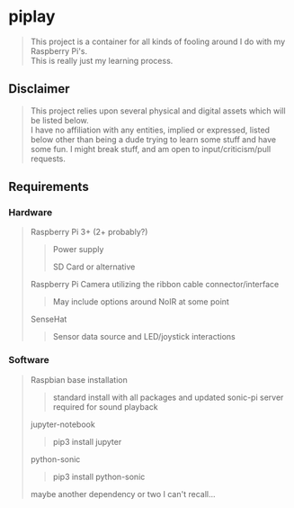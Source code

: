
# piplay
> This project is a container for all kinds of fooling around I do with my Raspberry Pi's.  
> This is really just my learning process.


## Disclaimer
> This project relies upon several physical and digital assets which will be listed below.  
> I have no affiliation with any entities, implied or expressed, listed below other than being a dude trying to learn some stuff and have some fun.
> I might break stuff, and am open to input/criticism/pull requests.


## Requirements
### Hardware
> Raspberry Pi 3+ (2+ probably?)
>> Power supply
>>
>> SD Card or alternative
>
> Raspberry Pi Camera utilizing the ribbon cable connector/interface
>> May include options around NoIR at some point
>
> SenseHat
>> Sensor data source and LED/joystick interactions


### Software
> Raspbian base installation
>> standard install with all packages and updated
>> sonic-pi server required for sound playback
>
> jupyter-notebook
>> pip3 install jupyter
>
> python-sonic
>> pip3 install python-sonic
>
> maybe another dependency or two I can't recall...
